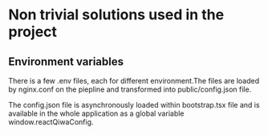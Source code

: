 # Non trivial solutions used in the project

## Environment variables
There is a few .env files, each for different environment.The files are loaded by nginx.conf on the piepline and transformed into public/config.json file.

The config.json file is asynchronously loaded within bootstrap.tsx file and is available in the whole application as a global variable window.reactQiwaConfig.